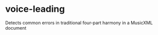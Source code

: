 voice-leading
=============

Detects common errors in traditional four-part harmony in a MusicXML document
